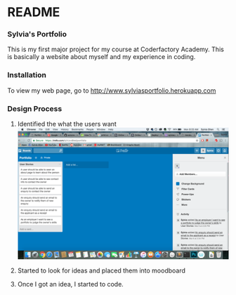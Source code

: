 # README

### Sylvia's Portfolio 
This is my first major project for my course at Coderfactory Academy. This is basically a website about myself and my experience in coding.

### Installation
To view my web page, go to http://www.sylviasportfolio.herokuapp.com

### Design Process

1. Identified the what the users want
![screenshot](trello.jpg)

2. Started to look for ideas and placed them into moodboard

3. Once I got an idea, I started to code. 







